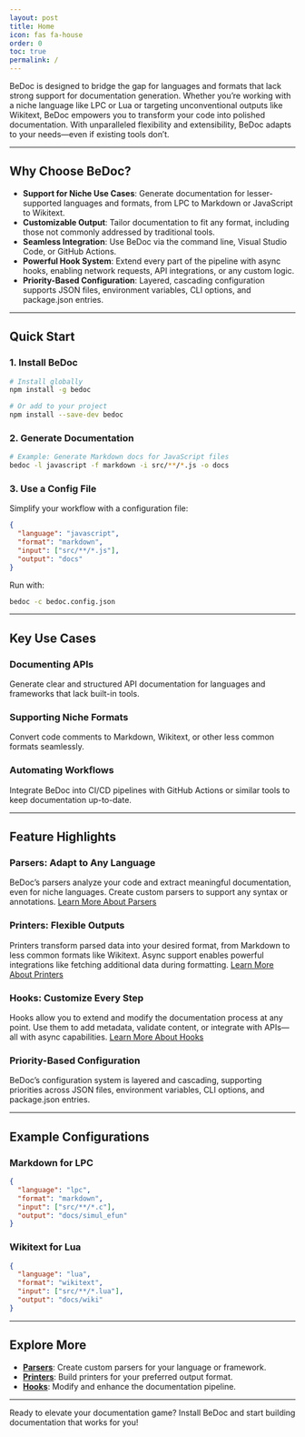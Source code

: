 ```yaml
---
layout: post
title: Home
icon: fas fa-house
order: 0
toc: true
permalink: /
---
```


BeDoc is designed to bridge the gap for languages and formats that lack strong support for documentation generation. Whether you’re working with a niche language like LPC or Lua or targeting unconventional outputs like Wikitext, BeDoc empowers you to transform your code into polished documentation. With unparalleled flexibility and extensibility, BeDoc adapts to your needs—even if existing tools don’t.

---

## Why Choose BeDoc?

- **Support for Niche Use Cases**: Generate documentation for lesser-supported languages and formats, from LPC to Markdown or JavaScript to Wikitext.
- **Customizable Output**: Tailor documentation to fit any format, including those not commonly addressed by traditional tools.
- **Seamless Integration**: Use BeDoc via the command line, Visual Studio Code, or GitHub Actions.
- **Powerful Hook System**: Extend every part of the pipeline with async hooks, enabling network requests, API integrations, or any custom logic.
- **Priority-Based Configuration**: Layered, cascading configuration supports JSON files, environment variables, CLI options, and package.json entries.

---

## Quick Start

### 1. Install BeDoc
```bash
# Install globally
npm install -g bedoc

# Or add to your project
npm install --save-dev bedoc
```

### 2. Generate Documentation
```bash
# Example: Generate Markdown docs for JavaScript files
bedoc -l javascript -f markdown -i src/**/*.js -o docs
```

### 3. Use a Config File
Simplify your workflow with a configuration file:
```json
{
  "language": "javascript",
  "format": "markdown",
  "input": ["src/**/*.js"],
  "output": "docs"
}
```
Run with:
```bash
bedoc -c bedoc.config.json
```

---

## Key Use Cases

### Documenting APIs
Generate clear and structured API documentation for languages and frameworks that lack built-in tools.

### Supporting Niche Formats
Convert code comments to Markdown, Wikitext, or other less common formats seamlessly.

### Automating Workflows
Integrate BeDoc into CI/CD pipelines with GitHub Actions or similar tools to keep documentation up-to-date.

---

## Feature Highlights

### Parsers: Adapt to Any Language
BeDoc’s parsers analyze your code and extract meaningful documentation, even for niche languages. Create custom parsers to support any syntax or annotations. [Learn More About Parsers](parsers)

### Printers: Flexible Outputs
Printers transform parsed data into your desired format, from Markdown to less common formats like Wikitext. Async support enables powerful integrations like fetching additional data during formatting. [Learn More About Printers](printers)

### Hooks: Customize Every Step
Hooks allow you to extend and modify the documentation process at any point. Use them to add metadata, validate content, or integrate with APIs—all with async capabilities. [Learn More About Hooks](hooks)

### Priority-Based Configuration
BeDoc’s configuration system is layered and cascading, supporting priorities across JSON files, environment variables, CLI options, and package.json entries.

---

## Example Configurations

### Markdown for LPC
```json
{
  "language": "lpc",
  "format": "markdown",
  "input": ["src/**/*.c"],
  "output": "docs/simul_efun"
}
```

### Wikitext for Lua
```json
{
  "language": "lua",
  "format": "wikitext",
  "input": ["src/**/*.lua"],
  "output": "docs/wiki"
}
```

---

## Explore More

- **[Parsers](parsers)**: Create custom parsers for your language or framework.
- **[Printers](printers)**: Build printers for your preferred output format.
- **[Hooks](hooks)**: Modify and enhance the documentation pipeline.

---

Ready to elevate your documentation game? Install BeDoc and start building documentation that works for you!
